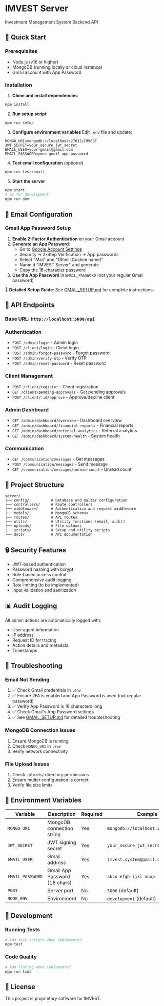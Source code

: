 # IMVEST Server

Investment Management System Backend API

## 🚀 Quick Start

### Prerequisites
- Node.js (v16 or higher)
- MongoDB (running locally or cloud instance)
- Gmail account with App Password

### Installation

1. **Clone and install dependencies**
```bash
npm install
```

2. **Run setup script**
```bash
npm run setup
```

3. **Configure environment variables**
Edit `.env` file and update:
```env
MONGO_URI=mongodb://localhost:27017/IMVEST
JWT_SECRET=your_secure_jwt_secret
EMAIL_USER=your-gmail@gmail.com
EMAIL_PASSWORD=your-gmail-app-password
```

4. **Test email configuration** (optional)
```bash
npm run test:email
```

5. **Start the server**
```bash
npm start
# or for development
npm run dev
```

## 📧 Email Configuration

### Gmail App Password Setup
1. **Enable 2-Factor Authentication** on your Gmail account
2. **Generate an App Password**:
   - Go to [Google Account Settings](https://myaccount.google.com/)
   - Security → 2-Step Verification → App passwords
   - Select "Mail" and "Other (Custom name)"
   - Name it "IMVEST Server" and generate
   - Copy the 16-character password
3. **Use the App Password** in `EMAIL_PASSWORD` (not your regular Gmail password)

📖 **Detailed Setup Guide**: See [GMAIL_SETUP.md](docs/GMAIL_SETUP.md) for complete instructions.

## 🔧 API Endpoints

### Base URL: `http://localhost:5000/api`

### Authentication
- `POST /admin/login` - Admin login
- `POST /client/login` - Client login
- `POST /admin/forgot-password` - Forgot password
- `POST /admin/verify-otp` - Verify OTP
- `POST /admin/reset-password` - Reset password

### Client Management
- `POST /client/register` - Client registration
- `GET /client/pending-approvals` - Get pending approvals
- `POST /client/:id/approve` - Approve/decline client

### Admin Dashboard
- `GET /admin/dashboard/overview` - Dashboard overview
- `GET /admin/dashboard/financial-reports` - Financial reports
- `GET /admin/dashboard/referral-analytics` - Referral analytics
- `GET /admin/dashboard/system-health` - System health

### Communication
- `GET /communication/messages` - Get messages
- `POST /communication/messages` - Send message
- `GET /communication/messages/unread-count` - Unread count

## 📁 Project Structure

```
server/
├── config/          # Database and multer configuration
├── controllers/     # Route controllers
├── middleware/      # Authentication and request middleware
├── models/          # MongoDB schemas
├── routes/          # API routes
├── utils/           # Utility functions (email, audit)
├── uploads/         # File uploads
├── scripts/         # Setup and utility scripts
└── docs/            # API documentation
```

## 🔒 Security Features

- JWT-based authentication
- Password hashing with bcrypt
- Role-based access control
- Comprehensive audit logging
- Rate limiting (to be implemented)
- Input validation and sanitization

## 📊 Audit Logging

All admin actions are automatically logged with:
- User agent information
- IP address
- Request ID for tracing
- Action details and metadata
- Timestamps

## 🐛 Troubleshooting

### Email Not Sending
1. ✅ Check Gmail credentials in `.env`
2. ✅ Ensure 2FA is enabled and App Password is used (not regular password)
3. ✅ Verify App Password is 16 characters long
4. ✅ Check Gmail's App Password settings
5. ✅ See [GMAIL_SETUP.md](docs/GMAIL_SETUP.md) for detailed troubleshooting

### MongoDB Connection Issues
1. Ensure MongoDB is running
2. Check `MONGO_URI` in `.env`
3. Verify network connectivity

### File Upload Issues
1. Check `uploads/` directory permissions
2. Ensure multer configuration is correct
3. Verify file size limits

## 📝 Environment Variables

| Variable | Description | Required | Example |
|----------|-------------|----------|---------|
| `MONGO_URI` | MongoDB connection string | Yes | `mongodb://localhost:27017/IMVEST` |
| `JWT_SECRET` | JWT signing secret | Yes | `your_secure_jwt_secret_here` |
| `EMAIL_USER` | Gmail address | Yes | `imvest.system@gmail.com` |
| `EMAIL_PASSWORD` | Gmail App Password (16 chars) | Yes | `abcd efgh ijkl mnop` |
| `PORT` | Server port | No | `5000` (default) |
| `NODE_ENV` | Environment | No | `development` (default) |

## 🔄 Development

### Running Tests
```bash
# Add test scripts when implemented
npm test
```

### Code Quality
```bash
# Add linting when implemented
npm run lint
```

## 📄 License

This project is proprietary software for IMVEST. 